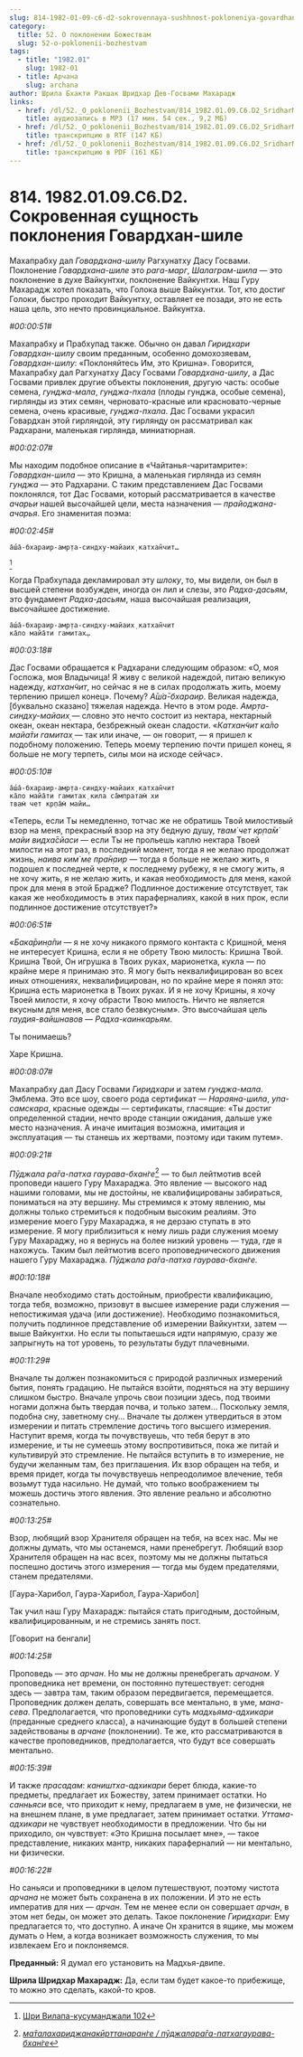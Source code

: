 ```yaml
---
slug: 814-1982-01-09-c6-d2-sokrovennaya-sushhnost-pokloneniya-govardhan-shile
category:
  title: 52. О поклонении Божествам
  slug: 52-o-poklonenii-bozhestvam
tags:
  - title: "1982.01"
    slug: 1982-01
  - title: Арчана
    slug: archana
author: Шрила Бхакти Ракшак Шридхар Дев-Госвами Махарадж
links:
  - href: /dl/52._O_poklonenii_Bozhestvam/814_1982.01.09.C6.D2_SridharMj_Sokrovennaja_sushhnost_poklonenija_Govardhan-shile.mp3
    title: аудиозапись в MP3 (17 мин. 54 сек., 9,2 МБ)
  - href: /dl/52._O_poklonenii_Bozhestvam/814_1982.01.09.C6.D2_SridharMj_Sokrovennaja_sushhnost_poklonenija_Govardhan-shile.rtf
    title: транскрипцию в RTF (147 КБ)
  - href: /dl/52._O_poklonenii_Bozhestvam/814_1982.01.09.C6.D2_SridharMj_Sokrovennaja_sushhnost_poklonenija_Govardhan-shile.pdf
    title: транскрипцию в PDF (161 КБ)
---
```


# 814. 1982.01.09.C6.D2. Сокровенная сущность поклонения Говардхан-шиле

Махапрабху дал *Говардхана-шилу* Рагхунатху Дасу Госвами. Поклонение *Говардхана-шиле* это *рага-марг*, *Шалаграм-шила* — это поклонение в духе Вайкунтхи, поклонение Вайкунтхи. Наш Гуру Махарадж хотел показать, что Голока выше Вайкунтхи. Тот, кто достиг Голоки, быстро проходит Вайкунтху, оставляет ее позади, это не есть наша цель, это нечто провинциальное. Вайкунтха.

*#00:00:51#*

Махапрабху и Прабхупад также. Обычно он давал *Гиридхари* *Говардхан-шилу* своим преданным, особенно домохозяевам, *Говардхан-шилу*: «Поклоняйтесь Им, это Кришна». Говорится, Махапрабху дал Рагхунатху Дасу Госвами *Говардхана-шилу*, а Дас Госвами привлек другие объекты поклонения, другую часть: особые семена, *гунджа-мала*, *гунджа-пхала* (плоды гунджа, особые семена), гирлянды из этих семян, черновато-красные или красновато-черные семена, очень красивые, *гунджа-пхала*. Дас Госвами украсил Говардхан этой гирляндой, эту гирлянду он рассматривал как Радхарани, маленькая гирлянда, миниатюрная.

*#00:02:07#*

Мы находим подобное описание в «Чайтанья-чаритамрите»: *Говардхан-шила* — это Кришна, а маленькая гирлянда из семян *гунджа* — это Радхарани. С таким представлением Дас Госвами поклонялся, тот Дас Госвами, который рассматривается в качестве *ачарьи* нашей высочайшей цели, места назначения — *прайоджана-ачарья*. Его знаменитая поэма:

*#00:02:45#*

    а̄ш́а̄-бхараир-амр̣та-синдху-майаих̣ катхан̃чит…
[^_ftn1]

Когда Прабхупада декламировал эту *шлоку*, то, мы видели, он был в высшей степени возбужден, иногда он лил и слезы, это *Радха-дасьям*, это фундамент *Радха-дасьям*, наша высочайшая реализация, высочайшее достижение.

    а̄ш́а̄-бхараир-амр̣та-синдху-майаих̣ катхан̃чит
    ка̄ло майа̄ти гамитах̣…

*#00:03:18#*

Дас Госвами обращается к Радхарани следующим образом: «О, моя Госпожа, моя Владычица! Я живу с великой надеждой, питаю великую надежду, *катхан̃чит*, но сейчас я не в силах продолжать жить, моему терпению пришел конец». Почему? *А̄ш́а̄-бхараир*. Великая надежда, [буквально сказано] тяжелая надежда. Нечто в этом роде. *Амр̣та-синдху-майаих̣* — словно это нечто состоит из нектара, нектарный океан, океан нектара, безбрежный океан сладости. «*Катхан̃чит ка̄ло майа̄ти гамитах̣* — так или иначе, — он говорит, — я пришел к подобному положению. Теперь моему терпению почти пришел конец, я больше не могу терпеть, силы мои на исходе сейчас».

*#00:05:10#*

    а̄ш́а̄-бхараир-амр̣та-синдху-майаих̣ катхан̃чит
    ка̄ло майа̄ти гамитах̣ кила са̄мпратам̇ хи
    твам̇ чет кр̣па̄м̇ майи…

«Теперь, если Ты немедленно, тотчас же не обратишь Твой милостивый взор на меня, прекрасный взор на эту бедную душу, *твам̇ чет кр̣па̄м̇ майи видха̄сйаси* — если Ты не прольешь каплю нектара Твоей милости на этот раз, в последний момент, тогда я не желаю продолжат жизнь, *наива ким̇ ме пра̄н̣аир* — тогда я больше не желаю жить, я подошел к последней черте, к последнему рубежу, я не смогу жить, я не хочу жить, я не желаю жить, и какая необходимость для меня, какой прок для меня в этой Брадже? Подлинное достижение отсутствует, так какая же необходимость в этих параферналиях, какой в них прок, если подлинное достижение отсутствует?»

*#00:06:51#*

«*Бака̄рин̣а̄пи* — я не хочу никакого прямого контакта с Кришной, меня не интересует Кришна, если я не обрету Твою милость: Кришна Твой. Кришна Твой, Он игрушка в Твоих руках, марионетка, кукла — по крайне мере я принимаю это. Я могу быть неквалифицирован во всех иных отношениях, неквалифицирован, но по крайне мере я понял это: Кришна есть марионетка в Твоих руках. И я не хочу Кришны, я хочу Твоей милости, я хочу обрасти Твою милость. Ничто не является вкусным для меня, все стало безвкусным». Это высочайшая цель *гаудия-вайшнавов* — *Радха-каинкарьям*.

Ты понимаешь?

Харе Кришна.

*#00:08:07#*

Махапрабху дал Дасу Госвами *Гиридхари* и затем *гунджа-мала*. Эмблема. Это все шоу, своего рода сертификат — *Нараяна-шила*, *упа-самскара*, красные одежды — сертификаты, гласящие: «Ты достиг определенной стадии, нечто вроде станции ожидания, дальше уже место назначения. А иначе имитация возможна, имитация и эксплуатация — ты станешь их жертвами, поэтому иди таким путем».

*#00:09:21#*

*Пӯджала ра̄га-патха гаурава-бхан̇ге*[^_ftn2] — то был лейтмотив всей проповеди нашего Гуру Махараджа. Это явление — высокого над нашими головами, мы не достойны, не квалифицированы забираться, пониматься на эту вершину. Мы стремимся к этому явлению, мы должны только стремиться к подобным высоким реалиям. Это измерение моего Гуру Махараджа, я не дерзаю ступать в это измерение. Я могу приблизиться к нему лишь ради служения моему Гуру Махараджу, но я вернусь на более низкий уровень — туда, где я нахожусь. Таким был лейтмотив всего проповеднического движения нашего Гуру Махараджа. *Пӯджала ра̄га-патха гаурава-бхан̇ге.*

*#00:10:18#*

Вначале необходимо стать достойным, приобрести квалификацию, тогда тебя, возможно, призовут в высшее измерение ради служения — непостижимая удача (или достижение). Необходимо познакомиться, получить подлинное представление об измерении Вайкунтхи, затем — выше Вайкунтхи. Но если ты попытаешься идти напрямую, сразу же запрыгнуть на тот уровень, то результаты будут плачевными.

*#00:11:29#*

Вначале ты должен познакомиться с природой различных измерений бытия, понять градацию. Не пытайся взойти, подняться на эту вершину слишком быстро. Вначале упрочь свои позиции здесь, под твоими ногами должна быть твердая почва, и только затем… Поскольку земля, подобна сну, заветному сну… Вначале ты должен утвердиться в этом измерении и питать стремление достичь того высшего измерения. Наступит время, когда ты почувствуешь, что тебя берут в это измерение, и ты не сумеешь этому воспротивиться, пока же питай и культивируй это стремление. Не пытайся вступить в то измерение, не будучи желанным там, без приглашения. Их взор обращен на тебя, и время придет, когда ты почувствуешь непреодолимое влечение, тебя возьмут туда насильно. Не думай, что только воображением ты можешь достичь этого явления. Это явление реально и абсолютно сознательно.

*#00:13:25#*

Взор, любящий взор Хранителя обращен на тебя, на всех нас. Мы не должны думать, что мы останемся, нами пренебрегут. Любящий взор Хранителя обращен на нас всех, поэтому мы не должны пытаться поспешно достичь этого измерения — тогда мы будем предателями, станем предателями.

[Гаура-Харибол, Гаура-Харибол, Гаура-Харибол]

Так учил наш Гуру Махарадж: пытайся стать пригодным, достойным, квалифицированным, и не стремись занять пост.

[Говорит на бенгали]

*#00:14:25#*

Проповедь — это *арчан*. Но мы не должны пренебрегать *арчаном*. У проповедника нет времени, он постоянно путешествует: сегодня здесь — завтра там, таким образом передвигается, перемещается. Проповедник должен делать, совершать все ментально, в уме, *мана-сева*. Предполагается, что проповедники суть *мадхьяма-адхикари* (преданные среднего класса), а начинающие будут в большей степени задействованы в *арчане* (поклонении). Те же, кто рассматриваются в качестве проповедников, предполагается, что будут все совершать ментально.

*#00:15:39#*

И также *прасадам*: *каништха-адхикари* берет блюда, какие-то предметы, предлагает их Божеству, затем принимает остатки. Но *санньяси* все, что приходит к нему, предлагаем в уме, не физически, не на внешнем плане, в уме предлагает, затем принимает остатки. *Уттама-адхикари* не чувствует необходимости в предложении. Что бы ни приходило, он чувствует: «Это Кришна посылает мне», — такое представление, никаких мантр, никаких параферналий — ни ментально, ни физически.

*#00:16:22#*

Но саньяси и проповедники в целом путешествуют, поэтому чистота *арчана* не может быть сохранена в их положении. И это не есть императив для них — *арчан*. Тем не менее если он совершает *арчан*, в этом нет беды, он может это делать. Такое поклонение *Гиридхари*: Ему предлагается то, что доступно. А иначе Он хранится в ящике, мы можем думать о Нем, а когда возникает возможность служения, то мы извлекаем Его и поклоняемся.

**Преданный:** Я думал его установить на Мадхья-двипе.

**Шрила Шридхар Махарадж:** Да, если там будет какое-то прибежище, то можно это сделать, какой-то кров.



[^_ftn1]: [Шри Вилапа-кусуманджали 102](../notes/shri-vilapa-kusumandzhali/shri-vilapa-kusumandzhali-102.md)

[^_ftn2]: [*ма̄талахариджанакӣрттанаран̇ге / пӯджалара̄га-патхагаурава-бхан̇ге*](../notes/shloka/matalaharidzhanakjorttanarange-pudzhalaraga-pathagaurava-bhange.md)
